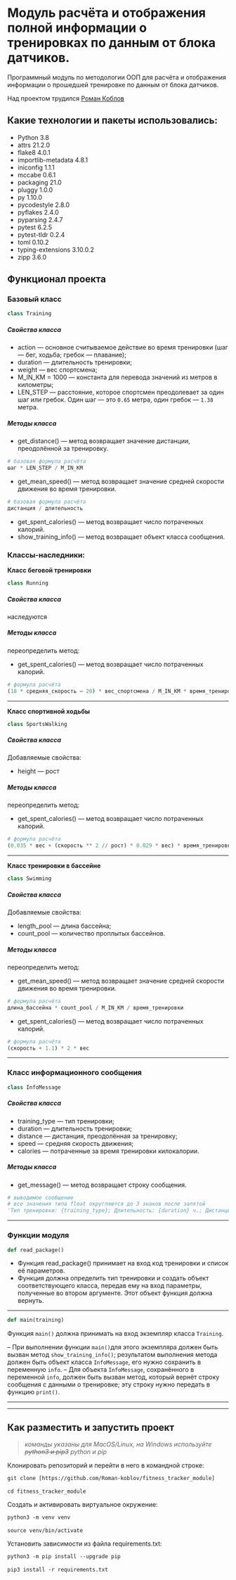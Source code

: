 # Модуль расчёта и отображения полной информации о тренировках по данным от блока датчиков.

Программный модуль по методологии ООП для расчёта и отображения информации
о прошедшей тренировке по данным от блока датчиков.

Над проектом трудился
[Роман Коблов](https://github.com/Roman-koblov/)

## Какие технологии и пакеты использовались:

* Python 3.8
* attrs 21.2.0
* flake8 4.0.1
* importlib-metadata 4.8.1
* iniconfig 1.1.1
* mccabe 0.6.1
* packaging 21.0
* pluggy 1.0.0
* py 1.10.0
* pycodestyle 2.8.0
* pyflakes 2.4.0
* pyparsing 2.4.7
* pytest 6.2.5
* pytest-tldr 0.2.4
* toml 0.10.2
* typing-extensions 3.10.0.2
* zipp 3.6.0

## Функционал проекта

### __Базовый класс__
```python
class Training
```
##### Свойства класса

* action — основное считываемое действие во время тренировки (шаг — бег, ходьба; гребок — плавание);
* duration — длительность тренировки;
* weight — вес спортсмена;
* M_IN_KM = 1000 — константа для перевода значений из метров в километры;
* LEN_STEP — расстояние, которое спортсмен преодолевает за один шаг или гребок. Один шаг — это  `0.65` метра, один гребок — `1.38` метра.

##### Методы класса

* get_distance() — метод возвращает значение дистанции, преодолённой за тренировку.
```python
# базовая формула расчёта
шаг * LEN_STEP / M_IN_KM
```
* get_mean_speed() — метод возвращает значение средней скорости движения во время тренировки.
```python
# базовая формула расчёта
дистанция / длительность
```
* get_spent_calories() — метод возвращает число потраченных калорий.
* show_training_info() — метод возвращает объект класса сообщения.

### Классы-наследники:
__Класс беговой тренировки__
```python
class Running
```
##### Свойства класса
наследуются

##### Методы класса
переопределить метод:
* get_spent_calories() — метод возвращает число потраченных калорий.
```python
# формула расчёта
(18 * средняя_скорость – 20) * вес_спортсмена / M_IN_KM * время_тренировки_в_минутах
```
---
__Класс спортивной ходьбы__
```python
class SportsWalking
```
##### Свойства класса
Добавляемые свойства:
* height — рост

##### Методы класса
переопределить метод:
* get_spent_calories() — метод возвращает число потраченных калорий.
```python
# формула расчёта
(0.035 * вес + (скорость ** 2 // рост) * 0.029 * вес) * время_тренировки_в_минутах
```
---
__Класс тренировки в бассейне__
```python
class Swimming
```
##### Свойства класса
Добавляемые свойства:
* length_pool — длина бассейна;
* count_pool — количество проплытых бассейнов.

##### Методы класса
переопределить метод:
* get_mean_speed() — метод возвращает значение средней скорости движения во время тренировки.
```python
# формула расчёта
длина_бассейна * count_pool / M_IN_KM / время_тренировки
```
* get_spent_calories() — метод возвращает число потраченных калорий.
```python
# формула расчёта
(скорость + 1.1) * 2 * вес
```
---
### __Класс информационного сообщения__
```python
class InfoMessage
```
##### Свойства класса
* training_type — тип тренировки;
* duration — длительность тренировки;
* distance — дистанция, преодолённая за тренировку;
* speed — средняя скорость движения;
* calories — потраченные за время тренировки килокалории.


##### Методы класса

* get_message() — метод возвращает строку сообщения.
```python
# выводимое сообщение
# все значения типа float округляются до 3 знаков после запятой
'Тип тренировки: {training_type}; Длительность: {duration} ч.; Дистанция: {distance} км; Ср. скорость: {speed} км/ч; Потрачено ккал: {calories}'.
```
---
### Функции модуля
```python
def read_package()
```
* Функция read_package() принимает на вход код тренировки и список её параметров.
* Функция должна определить тип тренировки и создать объект соответствующего класса,
передав ему на вход параметры, полученные во втором аргументе. Этот объект функция должна вернуть.

---
```python
def main(training)
```
Функция `main()` должна принимать на вход экземпляр класса `Training`.

– При выполнении функции `main()`для этого экземпляра должен быть вызван метод `show_training_info()`;
результатом выполнения метода должен быть объект класса `InfoMessage`, его нужно сохранить в переменную `info`.
– Для объекта `InfoMessage`, сохранённого в переменной `info`, должен быть вызван метод,
который вернёт строку сообщения с данными о тренировке; эту строку нужно передать в функцию `print()`.


---
---



## Как разместить и запустить проект
> *команды указаны для MacOS/Linux, на Windows используйте ~~python3 и pip3~~ python и pip*

Клонировать репозиторий и перейти в него в командной строке:

<pre><code>git clone [https://github.com/Roman-koblov/fitness_tracker_module]</code>

<code>cd fitness_tracker_module</code></pre>

Cоздать и активировать виртуальное окружение:

<pre><code>python3 -m venv venv</code>

<code>source venv/bin/activate</code></pre>

Установить зависимости из файла requirements.txt:

<pre><code>python3 -m pip install --upgrade pip</code>

<code>pip3 install -r requirements.txt</code></pre>

